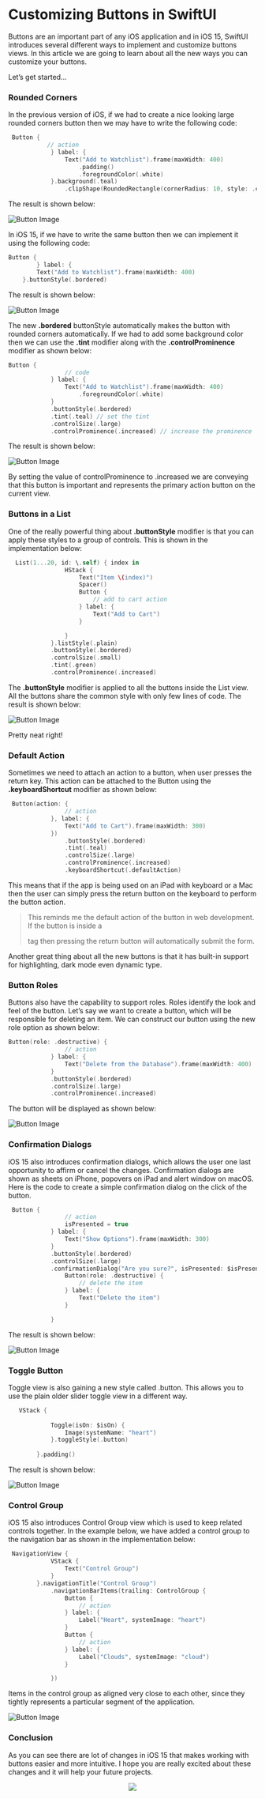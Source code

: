 # Customizing Buttons in SwiftUI

Buttons are an important part of any iOS application and in iOS 15, SwiftUI introduces several different ways to implement and customize buttons views. In this article we are going to learn about all the new ways you can customize your buttons.

Let’s get started…

### Rounded Corners

In the previous version of iOS, if we had to create a nice looking large rounded corners button then we may have to write the following code:

``` swift
 Button {
           // action
            } label: {
                Text("Add to Watchlist").frame(maxWidth: 400)
                    .padding()
                    .foregroundColor(.white)
            }.background(.teal)
                .clipShape(RoundedRectangle(cornerRadius: 10, style: .continuous))
```

The result is shown below:

![Button Image](/images/button-ios-15-1.png)

In iOS 15, if we have to write the same button then we can implement it using the following code:

``` swift
Button {
        } label: {
        Text("Add to Watchlist").frame(maxWidth: 400)
    }.buttonStyle(.bordered)
```

The result is shown below:

![Button Image](images/button-ios-15-2.png)

The new **.bordered** buttonStyle automatically makes the button with rounded corners automatically. If we had to add some background color then we can use the **.tint** modifier along with the **.controlProminence** modifier as shown below:

``` swift 
Button {
                // code
            } label: {
                Text("Add to Watchlist").frame(maxWidth: 400)
                    .foregroundColor(.white)
            }
            .buttonStyle(.bordered)
            .tint(.teal) // set the tint
            .controlSize(.large)
            .controlProminence(.increased) // increase the prominence
```

The result is shown below:

![Button Image](images/button-ios-15-1.png)

By setting the value of controlProminence to .increased we are conveying that this button is important and represents the primary action button on the current view.

### Buttons in a List

One of the really powerful thing about **.buttonStyle** modifier is that you can apply these styles to a group of controls. This is shown in the implementation below:

``` swift
  List(1...20, id: \.self) { index in
                HStack {
                    Text("Item \(index)")
                    Spacer()
                    Button {
                        // add to cart action
                    } label: {
                        Text("Add to Cart")
                    }

                }
            }.listStyle(.plain)
            .buttonStyle(.bordered)
            .controlSize(.small)
            .tint(.green)
            .controlProminence(.increased)
```

The **.buttonStyle** modifier is applied to all the buttons inside the List view. All the buttons share the common style with only few lines of code. The result is shown below:

![Button Image](images/button-ios-15-3.png)

Pretty neat right!

### Default Action 

Sometimes we need to attach an action to a button, when user presses the return key. This action can be attached to the Button using the **.keyboardShortcut** modifier as shown below:

``` swift
 Button(action: {
                // action
            }, label: {
                Text("Add to Cart").frame(maxWidth: 300)
            })
                .buttonStyle(.bordered)
                .tint(.teal)
                .controlSize(.large)
                .controlProminence(.increased)
                .keyboardShortcut(.defaultAction)
```

This means that if the app is being used on an iPad with keyboard or a Mac then the user can simply press the return button on the keyboard to perform the button action.

> This reminds me the default action of the button in web development. If the button is inside a <form> tag then pressing the return button will automatically submit the form.

Another great thing about all the new buttons is that it has built-in support for highlighting, dark mode even dynamic type.

### Button Roles 

Buttons also have the capability to support roles. Roles identify the look and feel of the button. Let’s say we want to create a button, which will be responsible for deleting an item. We can construct our button using the new role option as shown below:

``` swift
Button(role: .destructive) {
                // action
            } label: {
                Text("Delete from the Database").frame(maxWidth: 400)
            }
            .buttonStyle(.bordered)
            .controlSize(.large)
            .controlProminence(.increased)
```

The button will be displayed as shown below:

![Button Image](images/button-ios-15-4.png)

### Confirmation Dialogs 

iOS 15 also introduces confirmation dialogs, which allows the user one last opportunity to affirm or cancel the changes. Confirmation dialogs are shown as sheets on iPhone, popovers on iPad and alert window on macOS. Here is the code to create a simple confirmation dialog on the click of the button.

``` swift
 Button {
                // action
                isPresented = true
            } label: {
                Text("Show Options").frame(maxWidth: 300)
            }
            .buttonStyle(.bordered)
            .controlSize(.large)
            .confirmationDialog("Are you sure?", isPresented: $isPresented) {
                Button(role: .destructive) {
                    // delete the item
                } label: {
                    Text("Delete the item")
                }

            }
```

The result is shown below:

![Button Image](images/button-ios-15-5.png)

### Toggle Button 

Toggle view is also gaining a new style called .button. This allows you to use the plain older slider toggle view in a different way.

``` swift
   VStack {
            
            Toggle(isOn: $isOn) {
                Image(systemName: "heart")
            }.toggleStyle(.button)
            
        }.padding()
```

The result is shown below:

![Button Image](images/button-ios-15-6.gif)

### Control Group 

iOS 15 also introduces Control Group view which is used to keep related controls together. In the example below, we have added a control group to the navigation bar as shown in the implementation below:

``` swift 
 NavigationView {
            VStack {
                Text("Control Group")
            }
        }.navigationTitle("Control Group")
            .navigationBarItems(trailing: ControlGroup {
                Button {
                    // action
                } label: {
                    Label("Heart", systemImage: "heart")
                }
                Button {
                    // action
                } label: {
                    Label("Clouds", systemImage: "cloud")
                }

            })
```

Items in the control group as aligned very close to each other, since they tightly represents a particular segment of the application.

![Button Image](images/button-ios-15-7.png)

### Conclusion 

As you can see there are lot of changes in iOS 15 that makes working with buttons easier and more intuitive. I hope you are really excited about these changes and it will help your future projects.


<center>
<a href = "http://www.azamsharp.com/courses">
<img src="https://raw.githubusercontent.com/azamsharp/azamsharp.github.io/master/_posts/images/banner.png"> 
</a>
</center>

 
